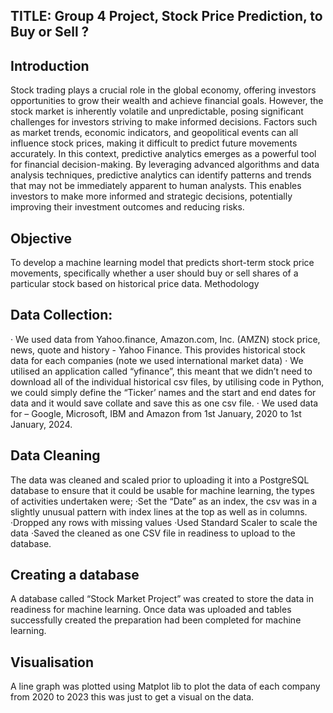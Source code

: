 

## TITLE: Group 4 Project, Stock Price Prediction, to Buy or Sell ?

## Introduction
Stock trading plays a crucial role in the global economy, offering investors opportunities to grow their wealth and achieve financial goals. However, the stock market is inherently volatile and unpredictable, posing significant challenges for investors striving to make informed decisions. Factors such as market trends, economic indicators, and geopolitical events can all influence stock prices, making it difficult to predict future movements accurately.
In this context, predictive analytics emerges as a powerful tool for financial decision-making. By leveraging advanced algorithms and data analysis techniques, predictive analytics can identify patterns and trends that may not be immediately apparent to human analysts. This enables investors to make more informed and strategic decisions, potentially improving their investment outcomes and reducing risks.

## Objective
To develop a machine learning model that predicts short-term stock price movements, specifically whether a user should buy or sell shares of a particular stock based on historical price data.
Methodology

## Data Collection:
·        We used data from Yahoo.finance, Amazon.com, Inc. (AMZN) stock price, news, quote and history - Yahoo Finance. This provides historical stock data for each companies (note we used international market data)
·        We utilised an application called “yfinance”, this meant that we didn’t need to download all  of the individual historical csv files, by utilising code in Python, we could simply define the “Ticker’ names and the start and end dates for data and it would save collate and save this as one csv file. 
·        We used data for – Google, Microsoft, IBM and Amazon from 1st January, 2020 to 1st January, 2024.

## Data Cleaning
The data was cleaned and scaled prior to uploading it into a PostgreSQL database to ensure that it could be usable for machine learning, the types of activities undertaken were;
·Set the “Date” as an index, the csv was in a slightly unusual pattern with index lines at the top as well as in columns.
·Dropped any rows with missing values
·Used Standard Scaler to scale the data
·Saved the cleaned as one CSV file in readiness to upload to the database.

## Creating a database
A database called “Stock Market Project” was created to store the data in readiness for machine learning.
Once data was uploaded and tables successfully created the preparation had been completed for machine learning.

## Visualisation
 A line graph was plotted using Matplot lib to plot the data of each company from 2020 to    2023 this was just to get a visual on the data.   



 
